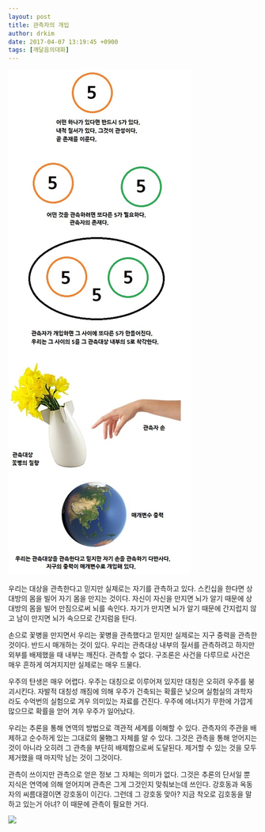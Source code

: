 ```yaml
---
layout: post
title: 관측자의 개입
author: drkim
date: 2017-04-07 13:19:45 +0900
tags: [깨달음의대화]
---
```


![](/files/attach/images/198/270/829/k.jpg) 



  


   
우리는 대상을 관측한다고 믿지만 실제로는 자기를 관측하고 있다. 스킨십을 한다면 상대방의 몸을 빌어 자기 몸을 만지는 것이다. 자신이 자신을 만지면 뇌가 알기 때문에 상대방의 몸을 빌어 만짐으로써 뇌를 속인다. 자기가 만지면 뇌가 알기 때문에 간지럽지 않고 남이 만지면 뇌가 속으므로 간지럼을 탄다.

  


손으로 꽃병을 만지면서 우리는 꽃병을 관측했다고 믿지만 실제로는 지구 중력을 관측한 것이다. 반드시 매개하는 것이 있다. 우리는 관측대상 내부의 질서를 관측하려고 하지만 외부를 배제했을 때 내부는 깨진다. 관측할 수 없다. 구조론은 사건을 다루므로 사건은 매우 흔하게 여겨지지만 실제로는 매우 드물다.

  


우주의 탄생은 매우 어렵다. 우주는 대칭으로 이루어져 있지만 대칭은 오히려 우주를 붕괴시킨다. 자발적 대칭성 깨짐에 의해 우주가 건축되는 확률은 낮으며 실험실의 과학자라도 수억번의 실험으로 겨우 의미있는 자료를 건진다. 우주에 에너지가 무한에 가깝게 많으므로 확률을 얻어 겨우 우주가 일어났다.

  


우리는 추론을 통해 연역의 방법으로 객관적 세계를 이해할 수 있다. 관측자의 주관을 배제하고 순수하게 있는 그대로의 물物그 자체를 알 수 있다. 그것은 관측을 통해 얻어지는 것이 아니라 오히려 그 관측을 부단히 배제함으로써 도달된다. 제거할 수 있는 것을 모두 제거했을 때 마지막 남는 것이 그것이다.

  


관측이 쓰이지만 관측으로 얻은 정보 그 자체는 의미가 없다. 그것은 추론의 단서일 뿐 지식은 연역에 의해 얻어지며 관측은 그게 그것인지 맞춰보는데 쓰인다. 강호동과 옥동자의 씨름대결이면 강호동이 이긴다. 그런데 그 강호동 맞아? 지금 착오로 김호동을 말하고 있는거 아녀? 이 때문에 관측이 필요한 거다. 




![](/files/attach/images/198/270/829/ㅣ.jpg)
